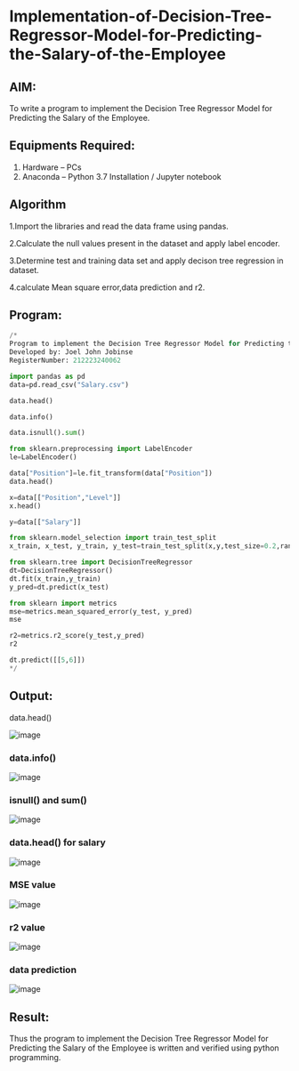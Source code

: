# Implementation-of-Decision-Tree-Regressor-Model-for-Predicting-the-Salary-of-the-Employee

## AIM:
To write a program to implement the Decision Tree Regressor Model for Predicting the Salary of the Employee.

## Equipments Required:
1. Hardware – PCs
2. Anaconda – Python 3.7 Installation / Jupyter notebook

## Algorithm
1.Import the libraries and read the data frame using pandas.

2.Calculate the null values present in the dataset and apply label encoder.

3.Determine test and training data set and apply decison tree regression in dataset.

4.calculate Mean square error,data prediction and r2.

## Program:
```py
/*
Program to implement the Decision Tree Regressor Model for Predicting the Salary of the Employee.
Developed by: Joel John Jobinse
RegisterNumber: 212223240062

import pandas as pd
data=pd.read_csv("Salary.csv")

data.head()

data.info()

data.isnull().sum()

from sklearn.preprocessing import LabelEncoder
le=LabelEncoder()

data["Position"]=le.fit_transform(data["Position"])
data.head()

x=data[["Position","Level"]]
x.head()

y=data[["Salary"]]

from sklearn.model_selection import train_test_split
x_train, x_test, y_train, y_test=train_test_split(x,y,test_size=0.2,random_state=2)

from sklearn.tree import DecisionTreeRegressor
dt=DecisionTreeRegressor()
dt.fit(x_train,y_train)
y_pred=dt.predict(x_test)

from sklearn import metrics
mse=metrics.mean_squared_error(y_test, y_pred)
mse

r2=metrics.r2_score(y_test,y_pred)
r2

dt.predict([[5,6]])
*/
```

## Output:
data.head()

![image](https://github.com/joeljohnjobinse/Implementation-of-Decision-Tree-Regressor-Model-for-Predicting-the-Salary-of-the-Employee/assets/138955488/99c932c3-090c-45f9-9c61-095d720f58db)

### data.info()

![image](https://github.com/joeljohnjobinse/Implementation-of-Decision-Tree-Regressor-Model-for-Predicting-the-Salary-of-the-Employee/assets/138955488/8fa2b8cb-7142-4199-af49-e9f6a12a8100)

### isnull() and sum()

![image](https://github.com/joeljohnjobinse/Implementation-of-Decision-Tree-Regressor-Model-for-Predicting-the-Salary-of-the-Employee/assets/138955488/6192b2d3-566f-4c40-8bec-70dc52f65e48)

### data.head() for salary

![image](https://github.com/joeljohnjobinse/Implementation-of-Decision-Tree-Regressor-Model-for-Predicting-the-Salary-of-the-Employee/assets/138955488/4b4e9222-2190-48c4-b186-f4349c87b1d6)

### MSE value

![image](https://github.com/joeljohnjobinse/Implementation-of-Decision-Tree-Regressor-Model-for-Predicting-the-Salary-of-the-Employee/assets/138955488/e07c3b62-380e-4291-a48a-d6bd0e76ccf9)

### r2 value

![image](https://github.com/joeljohnjobinse/Implementation-of-Decision-Tree-Regressor-Model-for-Predicting-the-Salary-of-the-Employee/assets/138955488/eea04143-c472-4984-90ca-84f715a6e52a)

### data prediction

![image](https://github.com/joeljohnjobinse/Implementation-of-Decision-Tree-Regressor-Model-for-Predicting-the-Salary-of-the-Employee/assets/138955488/a95d78d0-94de-4eac-beaa-c28b3557d0b5)

## Result:
Thus the program to implement the Decision Tree Regressor Model for Predicting the Salary of the Employee is written and verified using python programming.

